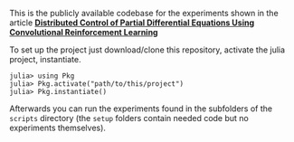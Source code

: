 This is the publicly available codebase for the experiments shown in the article [**Distributed Control of Partial Differential Equations Using Convolutional Reinforcement Learning**](https://arxiv.org/abs/2301.10737)

To set up the project just download/clone this repository, activate the julia project, instantiate.
   ```
   julia> using Pkg
   julia> Pkg.activate("path/to/this/project")
   julia> Pkg.instantiate()
   ```

Afterwards you can run the experiments found in the subfolders of the `scripts` directory (the `setup` folders contain needed code but no experiments themselves).

